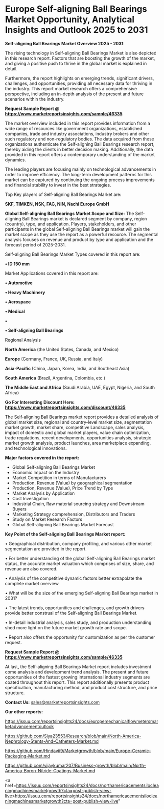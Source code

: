 # Europe Self-aligning Ball Bearings Market Opportunity, Analytical Insights and Outlook 2025 to 2031

<Strong> Self-aligning Ball Bearings Market Overview 2025 - 2031</strong>

The rising technology in Self-aligning Ball Bearings Market is also depicted in this research report. Factors that are boosting the growth of the market, and giving a positive push to thrive in the global market is explained in detail.

Furthermore, the report highlights on emerging trends, significant drivers, challenges, and opportunities, providing all necessary data for thriving in the industry. This report market research offers a comprehensive perspective, including an in-depth analysis of the present and future scenarios within the industry.

<strong>Request Sample Report @ <a href=https://www.marketreportsinsights.com/sample/46335>https://www.marketreportsinsights.com/sample/46335</a></strong>

The market overview included in this report provides information from a wide range of resources like government organizations, established companies, trade and industry associations, industry brokers and other such regulatory and non-regulatory bodies. The data acquired from these organizations authenticate the Self-aligning Ball Bearings research report, thereby aiding the clients in better decision making. Additionally, the data provided in this report offers a contemporary understanding of the market dynamics.

The leading players are focusing mainly on technological advancements in order to improve efficiency. The long-term development patterns for this market can be captured by continuing the ongoing process improvements and financial stability to invest in the best strategies.

Top Key players of Self-aligning Ball Bearings Market are:

<strong>SKF, TIMKEN, NSK, FAG, NIN, Nachi Europe GmbH</strong>

<strong><b>Global Self-aligning Ball Bearings Market Scope and Size:</b></strong>
The Self-aligning Ball Bearings market is declared segment by company, region (country), type, and application. Players, stakeholders, and other participants in the global Self-aligning Ball Bearings market will gain the market scope as they use the report as a powerful resource. The segmental analysis focuses on revenue and product by type and application and the forecast period of 2025-2031.

Self-aligning Ball Bearings Market Types covered in this report are:

<strong>•  ID 150 mm</strong>

Market Applications covered in this report are:

<strong>•  Automotive

•  Heavy Machinery

•  Aerospace

•  Medical

•  

•  Self-aligning Ball Bearings</strong> 

Regional Analysis

<strong>North America</strong> (the United States, Canada, and Mexico)

<strong>Europe</strong> (Germany, France, UK, Russia, and Italy)

<strong>Asia-Pacific</strong> (China, Japan, Korea, India, and Southeast Asia)

<strong>South America</strong> (Brazil, Argentina, Colombia, etc.)

<strong>The Middle East and Africa</strong> (Saudi Arabia, UAE, Egypt, Nigeria, and South Africa)

<strong>Go For Interesting Discount Here: <a href=https://www.marketreportsinsights.com/discount/46335>https://www.marketreportsinsights.com/discount/46335</a></strong>

The Self-aligning Ball Bearings market report provides a detailed analysis of global market size, regional and country-level market size, segmentation market growth, market share, competitive Landscape, sales analysis, impact of domestic and global market players, value chain optimization, trade regulations, recent developments, opportunities analysis, strategic market growth analysis, product launches, area marketplace expanding, and technological innovations.

<strong><b>Major factors covered in the report:</b></strong>
<ul>
  <li>Global Self-aligning Ball Bearings Market </li>
  <li>Economic Impact on the Industry</li>
  <li>Market Competition in terms of Manufacturers</li>
  <li>Production, Revenue (Value) by geographical segmentation</li>
  <li>Production, Revenue (Value), Price Trend by Type</li>
  <li>Market Analysis by Application</li>
  <li>Cost Investigation</li>
  <li>Industrial Chain, Raw material sourcing strategy and Downstream Buyers</li>
  <li>Marketing Strategy comprehension, Distributors and Traders</li>
  <li>Study on Market Research Factors</li>
  <li>Global Self-aligning Ball Bearings Market Forecast</li>
</ul>

<strong><b>Key Point of the Self-aligning Ball Bearings Market report:</b></strong>

• Geographical distribution, company profiling, and various other market segmentation are provided in the report.

• For better understanding of the global Self-aligning Ball Bearings market status, the accurate market valuation which comprises of size, share, and revenue are also covered.

• Analysis of the competitive dynamic factors better extrapolate the complete market overview

• What will be the size of the emerging Self-aligning Ball Bearings market in 2031?

• The latest trends, opportunities and challenges, and growth drivers provide better construal of the Self-aligning Ball Bearings Market.

• In-detail industrial analysis, sales study, and production understanding shed more light on the future market growth rate and scope.

• Report also offers the opportunity for customization as per the customer request.

<strong>Request Sample Report @ <a href=https://www.marketreportsinsights.com/sample/46335>https://www.marketreportsinsights.com/sample/46335</a></strong>

At last, the Self-aligning Ball Bearings Market report includes investment come analysis and development trend analysis. The present and future opportunities of the fastest growing international industry segments are coated throughout this report. This report additionally presents product specification, manufacturing method, and product cost structure, and price structure.

<strong>Contact Us:</strong>
sales@marketreportsinsights.com

<strong>Our other reports:</strong>

<a href=https://issuu.com/reportsinsights24/docs/europemechanicalflowmetersmarketadvancementoutlook>https://issuu.com/reportsinsights24/docs/europemechanicalflowmetersmarketadvancementoutlook</a>

<a href=https://github.com/Siya23553/Research/blob/main/North-America-Nephrology-Stents-And-Catheters-Market.md>https://github.com/Siya23553/Research/blob/main/North-America-Nephrology-Stents-And-Catheters-Market.md</a>

<a href=https://github.com/Hindavii9/Marketgrowth/blob/main/Europe-Ceramic-Packaging-Market.md>https://github.com/Hindavii9/Marketgrowth/blob/main/Europe-Ceramic-Packaging-Market.md</a>

<a href=https://github.com/vijaykumar207/Business-growth/blob/main/North-America-Boron-Nitride-Coatings-Market.md>https://github.com/vijaykumar207/Business-growth/blob/main/North-America-Boron-Nitride-Coatings-Market.md</a>

<a href=https://issuu.com/reportsinsights24/docs/northamericacementsilocleaningmachinesmarketgrowth?cta=post-publish-view-live>https://issuu.com/reportsinsights24/docs/northamericacementsilocleaningmachinesmarketgrowth?cta=post-publish-view-live</a>"
